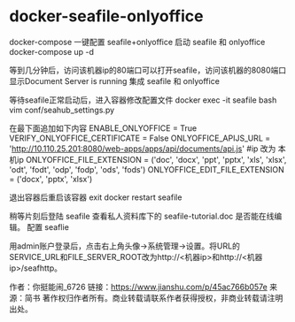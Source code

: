 # docker-seafile-onlyoffice
docker-compose 一键配置 seafile+onlyoffice
启动 seafile 和 onlyoffice
docker-compose up -d

等到几分钟后，访问该机器ip的80端口可以打开seafile，访问该机器的8080端口显示Document Server is running
集成 seafile 和 onlyoffice

等待seafile正常启动后，进入容器修改配置文件
docker exec -it seafile bash
vim conf/seahub_settings.py

在最下面追加如下内容
ENABLE_ONLYOFFICE = True
VERIFY_ONLYOFFICE_CERTIFICATE = False
ONLYOFFICE_APIJS_URL = 'http://10.110.25.201:8080/web-apps/apps/api/documents/api.js' #ip 改为 本机ip
ONLYOFFICE_FILE_EXTENSION = ('doc', 'docx', 'ppt', 'pptx', 'xls', 'xlsx', 'odt', 'fodt', 'odp', 'fodp', 'ods', 'fods')
ONLYOFFICE_EDIT_FILE_EXTENSION = ('docx', 'pptx', 'xlsx')

退出容器后重启该容器
exit
docker restart seafile

稍等片刻后登陆 seafile 查看私人资料库下的 seafile-tutorial.doc 是否能在线编辑。
配置 seaflie

用admin账户登录后，点击右上角头像->系统管理->设置。将URL的SERVICE_URL和FILE_SERVER_ROOT改为http://<机器ip>和http://<机器ip>/seafhttp。

作者：你挺能闹_6726
链接：https://www.jianshu.com/p/45ac766b057e
来源：简书
著作权归作者所有。商业转载请联系作者获得授权，非商业转载请注明出处。
